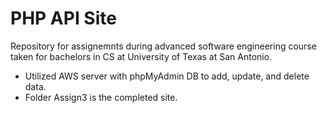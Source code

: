 # PHP API Site
Repository for assignemnts during advanced software engineering course taken for bachelors in CS at University of Texas at San Antonio.
- Utilized AWS server with phpMyAdmin DB to add, update, and delete data. 
- Folder Assign3 is the completed site.

